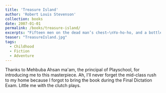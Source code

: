 ```yaml
---
title: 'Treasure Island'
author: 'Robert Louis Stevenson'
collection: books
date: 2007-01-01
permalink: /books/treasure-island/
excerpts: "Fifteen men on the dead man’s chest—\nYo-ho-ho, and a bottle of rum!\nDrink and the devil had done for the rest—\n Yo-ho-ho, and a bottle of rum!"
teaser: "TreasureIsland.jpg"
tags:
  - Childhood
  - Fiction
  - Adventure
---
```


Thanks to Mehbuba Ahsan ma'am, the principal of Playschool, for introducing me to this masterpiece. Ah, I'll never forget the mid-class rush to my home because I forgot to bring the book during the Final Dictation Exam. Little me with the clutch plays.